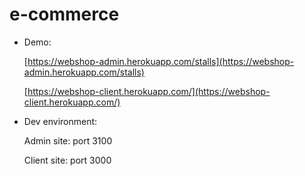 # e-commerce
* Demo:    

    [https://webshop-admin.herokuapp.com/stalls](https://webshop-admin.herokuapp.com/stalls)
            
    [https://webshop-client.herokuapp.com/](https://webshop-client.herokuapp.com/)
* Dev environment: 

    Admin site: port 3100

    Client site: port 3000
    